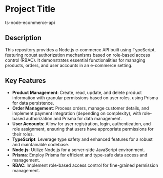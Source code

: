 # Project Title

ts-node-ecommerce-api

## Description

This repository provides a Node.js e-commerce API built using TypeScript, featuring robust authorization mechanisms based on role-based access control (RBAC). It demonstrates essential functionalities for managing products, orders, and user accounts in an e-commerce setting.

## Key Features

* **Product Management**: Create, read, update, and delete product information with granular permissions based on user roles, using Prisma for data persistence.
* **Order Management**: Process orders, manage customer details, and implement payment integration (depending on complexity), with role-based authorization and Prisma for data management.
* **User Accounts**: Allow for user registration, login, authentication, and role assignment, ensuring that users have appropriate permissions for their roles.
* **TypeScript**: Leverage type safety and enhanced features for a robust and maintainable codebase.
* **Node.js**: Utilize Node.js for a server-side JavaScript environment.
* **Prisma**: Employ Prisma for efficient and type-safe data access and management.
* **RBAC**: Implement role-based access control for fine-grained permission management.
